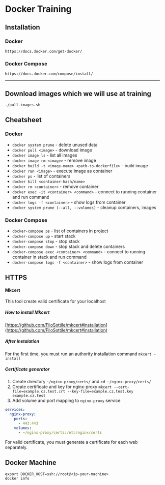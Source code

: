 # Docker Training
## Installation
### Docker
```
https://docs.docker.com/get-docker/
```

### Docker Compose

```
https://docs.docker.com/compose/install/
```
---

## Download images which we will use at training
```
./pull-images.sh
```

## Cheatsheet

### Docker
- `docker system prune` - delete unused data
- `docker pull <image>` - download image
- `docker image ls` - list all images
- `docker image rm <image>` - remove image
- `docker build -t <image-name> <path-to-dockerfile>` - build image
- `docker run <image>` - execute image as container
- `docker ps` - list of containers
- `docker kill <container-hash/name>`
- `docker rm <container>` - remove container
- `docker exec -it <container> <command>` - connect to running container and run command
- `docker logs -f <container>` - show logs from container
- `docker system prune (--all, --volumes)` - cleanup containers, images

### Docker Compose
- `docker-compose ps` - list of containers in project
- `docker-compose up` - start stack
- `docker-compose stop` - stop stack
- `docker-compose down` - stop stack and delete containers
- `docker-compose exec <container> <command>` - connect to running container in stack and run command
- `docker-compose logs -f <container>` - show logs from container

## HTTPS

#### Mkcert
This tool create valid certificate for your localhost

##### How to install Mkcert 
[https://github.com/FiloSottile/mkcert#installation](https://github.com/FiloSottile/mkcert#installation)

##### After instalation
For the first time, you must run an authority installation command
`mkcert -install`

##### Certificate generator
1. Create directory `~/nginx-proxy/certs/` and `cd ~/nginx-proxy/certs/`
2. Create certificate and key for nginx-proxy `mkcert --cert-file=example.cz.test.crt --key-file=example.cz.test.key example.cz.test`
3. Add volume and port mapping to `nginx-proxy` service

```yaml
services:
  nginx-proxy:
    ports:
      - 443:443
    volumes:
      - ~/nginx-proxy/certs:/etc/nginx/certs
```

For valid certificate, you must generate a certificate for each web separately.

## Docker Machine

```
export DOCKER_HOST=ssh://root@<ip-your-machine>
docker info
```